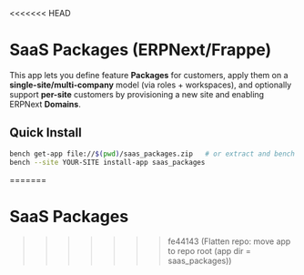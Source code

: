 <<<<<<< HEAD
# SaaS Packages (ERPNext/Frappe)

This app lets you define feature **Packages** for customers, apply them on a **single-site/multi-company** model (via roles + workspaces), and optionally support **per-site** customers by provisioning a new site and enabling ERPNext **Domains**.

## Quick Install
```bash
bench get-app file://$(pwd)/saas_packages.zip   # or extract and bench get-app path
bench --site YOUR-SITE install-app saas_packages
```
=======
# SaaS Packages
>>>>>>> fe44143 (Flatten repo: move app to repo root (app dir = saas_packages))
